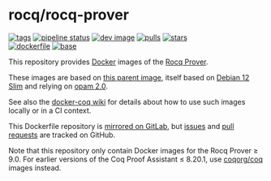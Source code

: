 # rocq/rocq-prover

[![tags](https://img.shields.io/badge/tags%20on-docker%20hub-blue.svg)](https://hub.docker.com/r/rocq/rocq-prover#supported-tags "Supported tags on Docker Hub")
[![pipeline status](https://gitlab.com/coq-community/docker-rocq/badges/master/pipeline.svg)](https://gitlab.com/coq-community/docker-rocq/-/pipelines)
[![dev image](https://img.shields.io/badge/rocq%2Frocq--prover-dev-blue.svg)](https://hub.docker.com/r/rocq/rocq-prover/tags?page=1&name=dev "See dev image on Docker Hub")
[![pulls](https://img.shields.io/docker/pulls/rocq/rocq-prover.svg)](https://hub.docker.com/r/rocq/rocq-prover "Number of pulls from Docker Hub")
[![stars](https://img.shields.io/docker/stars/rocq/rocq-prover.svg)](https://hub.docker.com/r/rocq/rocq-prover "Star the image on Docker Hub")  
[![dockerfile](https://img.shields.io/badge/dockerfile%20on-gitlab-blue.svg)](https://gitlab.com/coq-community/docker-rocq "Dockerfile source repository")
[![base](https://img.shields.io/badge/depends%20on-rocq%2Fbase-blue.svg)](https://hub.docker.com/r/rocq/base "Docker base image for Rocq")

This repository provides [Docker](https://www.docker.com/) images of the [Rocq Prover](https://rocq-prover.org/).

These images are based on [this parent image](https://hub.docker.com/r/rocq/base/), itself based on [Debian 12 Slim](https://hub.docker.com/_/debian/) and relying on [opam 2.0](https://opam.ocaml.org/doc/Manual.html).

<!-- TODO gh-action..debian tabular -->

See also the [docker-coq wiki](https://github.com/coq-community/docker-coq/wiki) for details about how to use such images locally or in a CI context.

This Dockerfile repository is [mirrored on GitLab](https://gitlab.com/coq-community/docker-rocq), but [issues](https://github.com/coq-community/docker-rocq/issues) and [pull requests](https://github.com/coq-community/docker-rocq/pulls) are tracked on GitHub.

Note that this repository only contain Docker images for the Rocq Prover ≥ 9.0.
For earlier versions of the Coq Proof Assistant ≤ 8.20.1, use [coqorg/coq](https://hub.docker.com/r/coqorg/coq) images instead.

<!-- tags -->

